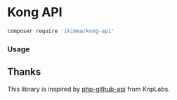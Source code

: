 Kong API
========

```bash
composer require 'ikimea/kong-api'
```

### Usage

Thanks
------

This library is inspired by [php-github-api](https://github.com/KnpLabs/php-github-api) from KnpLabs.